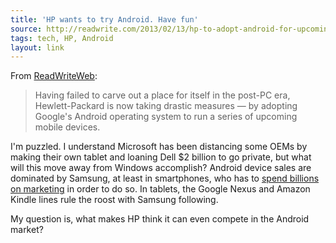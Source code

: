 ```yaml
---
title: 'HP wants to try Android. Have fun'
source: http://readwrite.com/2013/02/13/hp-to-adopt-android-for-upcoming-mobile-devices
tags: tech, HP, Android
layout: link
---
```


From [ReadWriteWeb][1]:

> Having failed to carve out a place for itself in the post-PC era, Hewlett-Packard is now taking drastic measures — by adopting Google's Android operating system to run a series of upcoming mobile devices.

I'm puzzled. I understand Microsoft has been distancing some OEMs by making their own tablet and loaning Dell $2 billion to go private, but what will this move away from Windows accomplish? Android device sales are dominated by Samsung, at least in smartphones, who has to [spend billions on marketing][2] in order to do so. In tablets, the Google Nexus and Amazon Kindle lines rule the roost with Samsung following.

My question is, what makes HP think it can even compete in the Android market?

 [1]: http://readwrite.com/2013/02/13/hp-to-adopt-android-for-upcoming-mobile-devices
 [2]: http://www.asymco.com/2012/11/29/the-cost-of-selling-galaxies/